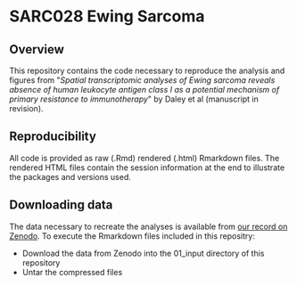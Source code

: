 # SARC028 Ewing Sarcoma 
## Overview
This repository contains the code necessary to reproduce the analysis and figures from "*Spatial transcriptomic analyses of Ewing sarcoma reveals absence of human leukocyte antigen class I as a potential mechanism of primary resistance to immunotherapy*" by Daley et al (manuscript in revision).
## Reproducibility
All code is provided as raw (.Rmd) rendered (.html) Rmarkdown files. The rendered HTML files contain the session information at the end to illustrate the packages and versions used. 
## Downloading data
The data necessary to recreate the analyses is available from [our record on Zenodo](https://zenodo.org/records/14982967). To execute the Rmarkdown files included in this repositry:
- Download the data from Zenodo into the 01_input directory of this repository
- Untar the compressed files 